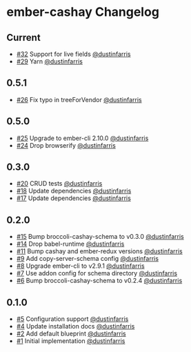 # ember-cashay Changelog


## Current

- [#32](https://github.com/dustinfarris/ember-cashay/pull/32)
  Support for live fields
  [@dustinfarris](https://github.com/dustinfarris)
- [#29](https://github.com/dustinfarris/ember-cashay/pull/29)
  Yarn
  [@dustinfarris](https://github.com/dustinfarris)


## 0.5.1

- [#26](https://github.com/dustinfarris/ember-cashay/pull/26)
  Fix typo in treeForVendor
  [@dustinfarris](https://github.com/dustinfarris)


## 0.5.0

- [#25](https://github.com/dustinfarris/ember-cashay/pull/25)
  Upgrade to ember-cli 2.10.0
  [@dustinfarris](https://github.com/dustinfarris)
- [#24](https://github.com/dustinfarris/ember-cashay/pull/24)
  Drop browserify
  [@dustinfarris](https://github.com/dustinfarris)



## 0.3.0

- [#20](https://github.com/dustinfarris/ember-cashay/pull/20)
  CRUD tests
  [@dustinfarris](https://github.com/dustinfarris)
- [#18](https://github.com/dustinfarris/ember-cashay/pull/18)
  Update dependencies
  [@dustinfarris](https://github.com/dustinfarris)
- [#17](https://github.com/dustinfarris/ember-cashay/pull/17)
  Update dependencies
  [@dustinfarris](https://github.com/dustinfarris)


## 0.2.0

- [#15](https://github.com/dustinfarris/ember-cashay/pull/15)
  Bump broccoli-cashay-schema to v0.3.0
  [@dustinfarris](https://github.com/dustinfarris)
- [#14](https://github.com/dustinfarris/ember-cashay/pull/14)
  Drop babel-runtime
  [@dustinfarris](https://github.com/dustinfarris)
- [#11](https://github.com/dustinfarris/ember-cashay/pull/11)
  Bump cashay and ember-redux versions
  [@dustinfarris](https://github.com/dustinfarris)
- [#9](https://github.com/dustinfarris/ember-cashay/pull/9)
  Add copy-server-schema config
  [@dustinfarris](https://github.com/dustinfarris)
- [#8](https://github.com/dustinfarris/ember-cashay/pull/8)
  Upgrade ember-cli to v2.9.1
  [@dustinfarris](https://github.com/dustinfarris)
- [#7](https://github.com/dustinfarris/ember-cashay/pull/7)
  Use addon config for schema directory
  [@dustinfarris](https://github.com/dustinfarris)
- [#6](https://github.com/dustinfarris/ember-cashay/pull/6)
  Bump broccoli-cashay-schema to v0.2.4
  [@dustinfarris](https://github.com/dustinfarris)


## 0.1.0

- [#5](https://github.com/dustinfarris/ember-cashay/pull/5)
  Configuration support
  [@dustinfarris](https://github.com/dustinfarris)
- [#4](https://github.com/dustinfarris/ember-cashay/pull/4)
  Update installation docs
  [@dustinfarris](https://github.com/dustinfarris)
- [#2](https://github.com/dustinfarris/ember-cashay/pull/2)
  Add default blueprint
  [@dustinfarris](https://github.com/dustinfarris)
- [#1](https://github.com/dustinfarris/ember-cashay/pull/1)
  Initial implementation
  [@dustinfarris](https://github.com/dustinfarris)
